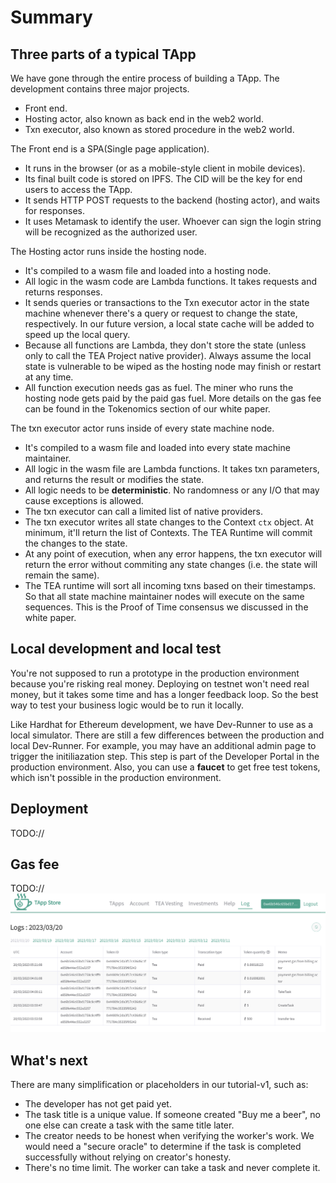 # Summary

## Three parts of a typical TApp

We have gone through the entire process of building a TApp. The development contains three major projects.

* Front end.
* Hosting actor, also known as back end in the web2 world. 
* Txn executor, also known as stored procedure in the web2 world.

The Front end is a SPA(Single page application). 

* It runs in the browser (or as a mobile-style client in mobile devices).
* Its final built code is stored on IPFS. The CID will be the key for end users to access the TApp.
* It sends HTTP POST requests to the backend (hosting actor), and waits for responses. 
* It uses Metamask to identify the user. Whoever can sign the login string will be recognized as the authorized user.

The Hosting actor runs inside the hosting node. 

* It's compiled to a wasm file and loaded into a hosting node.
* All logic in the wasm code are Lambda functions. It takes requests and returns responses.
* It sends queries or transactions to the Txn executor actor in the state machine whenever there's a query or request to change the state, respectively. In our future version, a local state cache will be added to speed up the local query.
* Because all functions are Lambda, they don't store the state (unless only to call the TEA Project native provider). Always assume the local state is vulnerable to be wiped as the hosting node may finish or restart at any time.
* All function execution needs gas as fuel. The miner who runs the hosting node gets paid by the paid gas fuel. More details on the gas fee can be found in the Tokenomics section of our white paper.

The txn executor actor runs inside of every state machine node.

* It's compiled to a wasm file and loaded into every state machine maintainer.
* All logic in the wasm file are Lambda functions. It takes txn parameters, and returns the result or modifies the state.
* All logic needs to be **deterministic**. No randomness or any I/O that may cause exceptions is allowed.
* The txn executor can call  a limited list of native providers. 
* The txn executor writes all state changes to the Context `ctx` object. At minimum, it'll return the list of Contexts. The TEA Runtime will commit the changes to the state. 
* At any point of execution, when any error happens, the txn executor will return the error without commiting any state changes (i.e. the state will remain the same).
* The TEA runtime will sort all incoming txns based on their timestamps. So that all state machine maintainer nodes will execute on the same sequences. This is the Proof of Time consensus we discussed in the white paper.

## Local development and local test

You're not supposed to run a prototype in the production environment because you're risking real money. Deploying on testnet won't need real money, but it takes some time and has a longer feedback loop. So the best way to test your business logic would be to run it locally. 

Like Hardhat for Ethereum development, we have Dev-Runner to use as a local simulator. There are still a few differences between the production and local Dev-Runner. For example, you may have an additional admin page to trigger the initiliazation step. This step is part of the Developer Portal in the production environment. Also, you can use a **faucet** to get free test tokens, which isn't possible in the production environment.

## Deployment

TODO://

## Gas fee

TODO://![Pasted image 20230320085836.png](../../../Pasted%20image%2020230320085836.png)

## What's next

There are many simplification or placeholders in our tutorial-v1, such as:

* The developer has not get paid yet.
* The task title is a unique value. If someone created "Buy me a beer", no one else can create a task with the same title later.
* The creator needs to be honest when verifying the worker's work. We would need a "secure oracle" to determine if the task is completed successfully without relying on creator's honesty.
* There's no time limit. The worker can take a task and never complete it.
